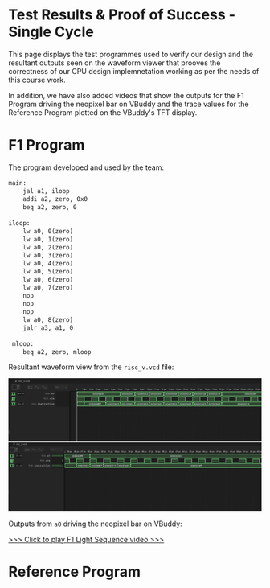 # Test Results & Proof of Success - Single Cycle 
This page displays the test programmes used to verify our design and the resultant outputs seen on the waveform viewer that prooves the correctness of our CPU design implemnetation working as per the needs of this course work.

In addition, we have also added videos that show the outputs for the F1 Program driving the neopixel bar on VBuddy and the trace values for the Reference Program plotted on the VBuddy's TFT display.

# F1 Program

The program developed and used by the team:
```
main:
	jal a1, iloop
    addi a2, zero, 0x0
    beq a2, zero, 0
    
iloop:
	lw a0, 0(zero)
    lw a0, 1(zero)
    lw a0, 2(zero)
    lw a0, 3(zero)
    lw a0, 4(zero)
    lw a0, 5(zero)
    lw a0, 6(zero)
    lw a0, 7(zero)
    nop
    nop
    nop
    lw a0, 8(zero)
    jalr a3, a1, 0
    
 mloop:
 	beq a2, zero, mloop
```
Resultant waveform view from the `risc_v.vcd` file:

![Alt text](images/f1_trace_1.png)
![Alt text](images/f1_trace_2.png)


Outputs from `a0` driving the neopixel bar on VBuddy:

[>>> Click to play F1 Light Sequence video >>>](images/F1_Light_VBuddy.mp4)

# Reference Program


